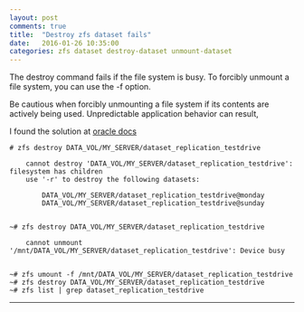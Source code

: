 ```yaml
---
layout: post
comments: true
title:  "Destroy zfs dataset fails"
date:   2016-01-26 10:35:00
categories: zfs dataset destroy-dataset unmount-dataset
---
```


The destroy command fails if the file system is busy. 
To forcibly unmount a file system, you can use the -f option. 

Be cautious when forcibly unmounting a file system if its contents are actively being used. 
Unpredictable application behavior can result,

I found the solution at [oracle docs]

    # zfs destroy DATA_VOL/MY_SERVER/dataset_replication_testdrive

        cannot destroy 'DATA_VOL/MY_SERVER/dataset_replication_testdrive': filesystem has children
        use '-r' to destroy the following datasets:

            DATA_VOL/MY_SERVER/dataset_replication_testdrive@monday
            DATA_VOL/MY_SERVER/dataset_replication_testdrive@sunday


    ~# zfs destroy DATA_VOL/MY_SERVER/dataset_replication_testdrive

        cannot unmount '/mnt/DATA_VOL/MY_SERVER/dataset_replication_testdrive': Device busy


    ~# zfs umount -f /mnt/DATA_VOL/MY_SERVER/dataset_replication_testdrive
    ~# zfs destroy DATA_VOL/MY_SERVER/dataset_replication_testdrive
    ~# zfs list | grep dataset_replication_testdrive



---
[oracle docs]: <http://docs.oracle.com/cd/E19253-01/819-5461/gamnr/index.html>

